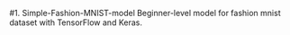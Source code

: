 #1. Simple-Fashion-MNIST-model
Beginner-level model for fashion mnist dataset with TensorFlow and Keras. 
